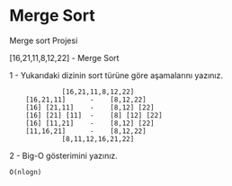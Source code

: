 # Merge Sort
Merge sort Projesi

[16,21,11,8,12,22] - Merge Sort

1 - Yukarıdaki dizinin sort türüne göre aşamalarını yazınız.

```
             [16,21,11,8,12,22]
    [16,21,11]      -    [8,12,22]
    [16] [21,11]    -    [8,12] [22]
    [16] [21] [11]  -    [8] [12] [22]
    [16] [11,21]    -    [8,12] [22]
    [11,16,21]      -    [8,12,22]
             [8,11,12,16,21,22]
```

2 - Big-O gösterimini yazınız.

```
O(nlogn)
```
